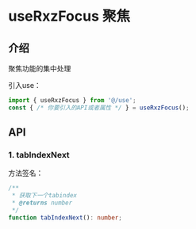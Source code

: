 # useRxzFocus 聚焦

## 介绍

聚焦功能的集中处理

引入use：

```ts
import { useRxzFocus } from '@/use';
const { /* 你要引入的API或者属性 */ } = useRxzFocus();
```

## API

### 1. tabIndexNext

  方法签名：

  ```ts
  /**
   * 获取下一个tabindex
   * @returns number
   */
  function tabIndexNext(): number;
  ```

